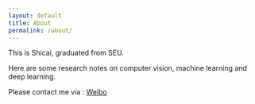 ```yaml
---
layout: default
title: About
permalink: /about/
---
```

This is Shicai, graduated from SEU.

Here are some research notes on computer vision, machine learning and deep learning.

Please contact me via :
[Weibo](http://weibo.com/shicaiyang/ "@星空下的巫师")
